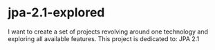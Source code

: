 # jpa-2.1-explored
I want to create a set of projects revolving around one technology and exploring all available features. This project is dedicated to: JPA 2.1
